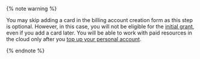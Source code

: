 {% note warning %}

You may skip adding a card in the billing account creation form as this step is optional. However, in this case, you will not be eligible for the [initial grant](../../billing/concepts/bonus-account.md), even if you add a card later. You will be able to work with paid resources in the cloud only after you [top up your personal account](../../billing/operations/pay-the-bill.md).

{% endnote %}

